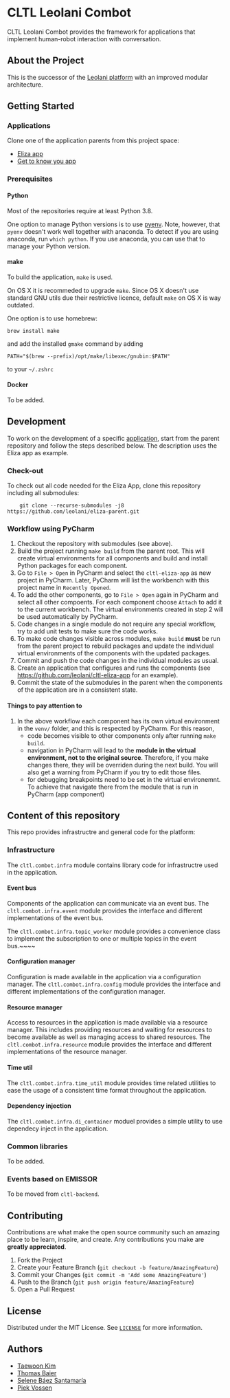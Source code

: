 # CLTL Leolani Combot

CLTL Leolani Combot provides the framework for applications that implement human-robot interaction with conversation.

## About the Project

This is the successor of the [Leolani platform](https://github.com/leolani/pepper) with an improved modular architecture.

## Getting Started

### Applications

Clone one of the application parents from this project space:

* [Eliza app](https://github.com/leolani/eliza-parent)
* [Get to know you app](https://github.com/leolani/g2ky-parent)

### Prerequisites

#### Python

Most of the repositories require at least Python 3.8.

One option to manage Python versions is to use
[pyenv](https://github.com/pyenv/pyenv). Note, however, that `pyenv` doesn't
work well together with anaconda. To detect if you are using anaconda, run
`which python`. If you use anaconda, you can use that to manage your Python
version.

#### make

To build the application, `make` is used.

On OS X it is recommeded to upgrade `make`. Since OS X doesn't use standard GNU
utils due their restrictive licence, default `make` on OS X is way outdated.

One option is to use homebrew:
    
    brew install make

and add the installed `gmake` command by adding

    PATH="$(brew --prefix)/opt/make/libexec/gnubin:$PATH"

to your `~/.zshrc`

#### Docker

To be added.

## Development

To work on the development of a specific [application](#applications), start from the parent repository
and follow the steps described below. The description uses the Eliza app
as example.

### Check-out

To check out all code needed for the Eliza App, clone this repository including all submodules:

        git clone --recurse-submodules -j8 https://github.com/leolani/eliza-parent.git

### Workflow using PyCharm

1. Checkout the repository with submodules (see above).
1. Build the project running `make build` from the parent root. This will create virtual environments for all components
and build and install Python packages for each component.
1. Go to `File > Open` in PyCharm and select the `cltl-eliza-app` as new project in PyCharm. Later, PyCharm will list the workbench with this project name in `Recently Opened`.
1. To add the other components, go to `File > Open` again in PyCharm and select all other compoents. For each component choose `Attach` to add it
to the current workbench. The virtual environments created in step 2 will be used automatically by PyCharm.
1. Code changes in a single module do not require any special workflow, try to add unit tests to make sure the code works.
1. To make code changes visible across modules, `make build` **must** be run from the parent project to rebuild packages and update the individual
virtual environments of the components with the updated packages.
1. Commit and push the code changes in the individual modules as usual.
1. Create an application that configures and runs the components (see https://github.com/leolani/cltl-eliza-app for an example).
1. Commit the state of the submodules in the parent when the components of the application are in a consistent state.

#### Things to pay attention to

1. In the above workflow each component has its own virtual environment in the `venv/` folder, and this is respected by PyCharm. For this reason,
    - code becomes visible to other components only after running `make build`.
    - navigation in PyCharm will lead to the **module in the virtual environment,
     not to the original source**. Therefore, if you make changes there, they will
     be overriden during the next build. You will also get a warning from PyCharm
     if you try to edit those files.
    - for debugging breakpoints need to be set in the virtual environemnt. To achieve that navigate there from the module that is run in PyCharm (app
    component)

## Content of this repository

This repo provides infrastructre and general code for the platform:

### Infrastructure

The `cltl.combot.infra` module contains library code for infrastructre used in
the application. 

#### Event bus

Components of the application can communicate via an event bus. The
`cltl.combot.infra.event` module provides the interface and different implementations
of the event bus.

The `cltl.combot.infra.topic_worker` module provides a convenience class to
implement the subscription to one or multiple topics in the event bus.~~~~

#### Configuration manager

Configuration is made available in the application via a configuration manager.
The `cltl.combot.infra.config` module provides the interface and different
implementations of the configuration manager. 

#### Resource manager

Access to resources in the application is made available via a resource manager.
This includes providing resources and waiting for resources to become available
as well as managing access to shared resources. The `cltl.combot.infra.resource`
module provides the interface and different implementations of the resource
manager. 

#### Time util

The `cltl.combot.infra.time_util` module provides time related utilities to
ease the usage of a consistent time format throughout the application.

#### Dependency injection

The `cltl.combot.infra.di_container` moduel provides a simple utility to use
dependecy inject in the application. 

### Common libraries

To be added.

### Events based on EMISSOR

To be moved from `cltl-backend`.


## Contributing

Contributions are what make the open source community such an amazing place to be learn, inspire, and create. Any contributions you make are **greatly appreciated**.

1. Fork the Project
2. Create your Feature Branch (`git checkout -b feature/AmazingFeature`)
3. Commit your Changes (`git commit -m 'Add some AmazingFeature'`)
4. Push to the Branch (`git push origin feature/AmazingFeature`)
5. Open a Pull Request


<!-- LICENSE -->
## License

Distributed under the MIT License. See [`LICENSE`](https://github.com/leolani/cltl-combot/blob/main/LICENCE) for more information.



<!-- CONTACT -->
## Authors

* [Taewoon Kim](https://tae898.github.io/)
* [Thomas Baier](https://www.linkedin.com/in/thomas-baier-05519030/)
* [Selene Báez Santamaría](https://selbaez.github.io/)
* [Piek Vossen](https://github.com/piekvossen)
